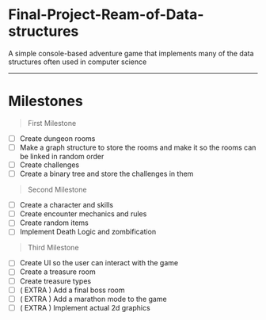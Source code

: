 # Final-Project-Ream-of-Data-structures
A simple console-based adventure game that implements many of the data structures often used in computer science

<hr>

# Milestones
> First Milestone
- [ ] Create dungeon rooms
- [ ] Make a graph structure to store the rooms and make it so the rooms can be linked in random order
- [ ] Create challenges
- [ ] Create a binary tree and store the challenges in them

> Second Milestone
- [ ] Create a character and skills
- [ ] Create encounter mechanics and rules
- [ ] Create random items
- [ ] Implement Death Logic and zombification

> Third Milestone
- [ ] Create UI so the user can interact with the game
- [ ] Create a treasure room
- [ ] Create treasure types
- [ ] ( EXTRA ) Add a final boss room
- [ ] ( EXTRA ) Add a marathon mode to the game
- [ ] ( EXTRA ) Implement actual 2d graphics
